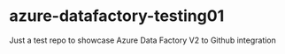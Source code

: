 # azure-datafactory-testing01
Just a test repo to showcase Azure Data Factory V2 to Github integration
